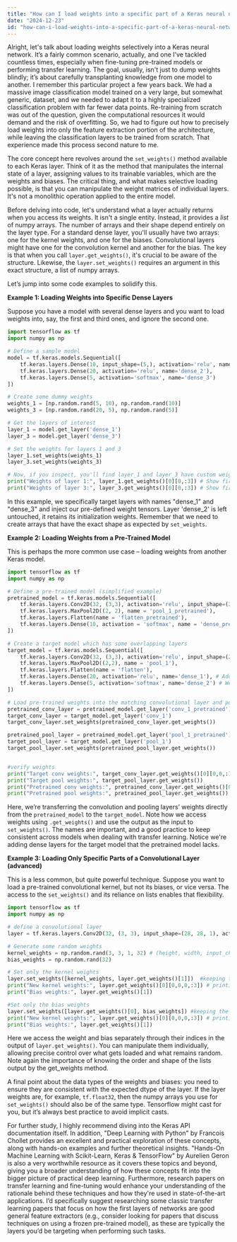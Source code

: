 ```yaml
---
title: "How can I load weights into a specific part of a Keras neural network?"
date: "2024-12-23"
id: "how-can-i-load-weights-into-a-specific-part-of-a-keras-neural-network"
---
```


Alright, let's talk about loading weights selectively into a Keras neural network. It’s a fairly common scenario, actually, and one I’ve tackled countless times, especially when fine-tuning pre-trained models or performing transfer learning. The goal, usually, isn't just to dump weights blindly; it’s about carefully transplanting knowledge from one model to another. I remember this particular project a few years back. We had a massive image classification model trained on a very large, but somewhat generic, dataset, and we needed to adapt it to a highly specialized classification problem with far fewer data points. Re-training from scratch was out of the question, given the computational resources it would demand and the risk of overfitting. So, we had to figure out how to precisely load weights into only the feature extraction portion of the architecture, while leaving the classification layers to be trained from scratch. That experience made this process second nature to me.

The core concept here revolves around the `set_weights()` method available to each Keras layer. Think of it as the method that manipulates the internal state of a layer, assigning values to its trainable variables, which are the weights and biases. The critical thing, and what makes selective loading possible, is that you can manipulate the weight matrices of individual layers. It's not a monolithic operation applied to the entire model.

Before delving into code, let's understand what a layer actually returns when you access its weights. It isn't a single entity. Instead, it provides a *list* of numpy arrays. The number of arrays and their shape depend entirely on the layer type. For a standard dense layer, you'll usually have two arrays: one for the kernel weights, and one for the biases. Convolutional layers might have one for the convolution kernel and another for the bias. The key is that when you call `layer.get_weights()`, it's crucial to be aware of the structure. Likewise, the `layer.set_weights()` requires an argument in this exact structure, a list of numpy arrays.

Let’s jump into some code examples to solidify this.

**Example 1: Loading Weights into Specific Dense Layers**

Suppose you have a model with several dense layers and you want to load weights into, say, the first and third ones, and ignore the second one.

```python
import tensorflow as tf
import numpy as np

# Define a sample model
model = tf.keras.models.Sequential([
    tf.keras.layers.Dense(10, input_shape=(5,), activation='relu', name='dense_1'),
    tf.keras.layers.Dense(20, activation='relu', name='dense_2'),
    tf.keras.layers.Dense(5, activation='softmax', name='dense_3')
])

# Create some dummy weights
weights_1 = [np.random.rand(5, 10), np.random.rand(10)]
weights_3 = [np.random.rand(20, 5), np.random.rand(5)]

# Get the layers of interest
layer_1 = model.get_layer('dense_1')
layer_3 = model.get_layer('dense_3')

# Set the weights for layers 1 and 3
layer_1.set_weights(weights_1)
layer_3.set_weights(weights_3)

# Now, if you inspect, you'll find layer_1 and layer_3 have custom weights
print("Weights of layer 1:", layer_1.get_weights()[0][0,:3]) # Show first 3 weights for layer_1
print("Weights of layer 3:", layer_3.get_weights()[0][0,:3]) # Show first 3 weights for layer_3
```

In this example, we specifically target layers with names "dense_1" and "dense_3" and inject our pre-defined weight tensors. Layer 'dense_2' is left untouched, it retains its initialization weights. Remember that we need to create arrays that have the exact shape as expected by `set_weights`.

**Example 2: Loading Weights from a Pre-Trained Model**

This is perhaps the more common use case – loading weights from another Keras model.

```python
import tensorflow as tf
import numpy as np

# Define a pre-trained model (simplified example)
pretrained_model = tf.keras.models.Sequential([
    tf.keras.layers.Conv2D(32, (3,3), activation='relu', input_shape=(28, 28, 1), name='conv_1_pretrained'),
    tf.keras.layers.MaxPool2D((2, 2), name = 'pool_1_pretrained'),
    tf.keras.layers.Flatten(name = 'flatten_pretrained'),
    tf.keras.layers.Dense(10, activation = 'softmax', name = 'dense_pretrained')
])

# Create a target model which has some overlapping layers
target_model = tf.keras.models.Sequential([
    tf.keras.layers.Conv2D(32, (3,3), activation='relu', input_shape=(28, 28, 1), name='conv_1'),
    tf.keras.layers.MaxPool2D((2,2), name = 'pool_1'),
    tf.keras.layers.Flatten(name = 'flatten'),
    tf.keras.layers.Dense(20, activation='relu', name='dense_1'), # Added a new layer here
    tf.keras.layers.Dense(5, activation='softmax', name='dense_2') # We will retrain this
])

# Load pre-trained weights into the matching convolutional layer and pooling layer of the target model
pretrained_conv_layer = pretrained_model.get_layer('conv_1_pretrained')
target_conv_layer = target_model.get_layer('conv_1')
target_conv_layer.set_weights(pretrained_conv_layer.get_weights())

pretrained_pool_layer = pretrained_model.get_layer('pool_1_pretrained')
target_pool_layer = target_model.get_layer('pool_1')
target_pool_layer.set_weights(pretrained_pool_layer.get_weights())


#verify weights
print("Target conv weights:", target_conv_layer.get_weights()[0][0,0,:])
print("Target pool weights:", target_pool_layer.get_weights())
print("Pretrained conv weights:", pretrained_conv_layer.get_weights()[0][0,0,:])
print("Pretrained pool weights:", pretrained_pool_layer.get_weights())
```

Here, we’re transferring the convolution and pooling layers’ weights directly from the `pretrained_model` to the `target_model`.  Note how we access weights using `.get_weights()` and use the output as the input to `set_weights()`. The names are important, and a good practice to keep consistent across models when dealing with transfer learning. Notice we're adding dense layers for the target model that the pretrained model lacks.

**Example 3: Loading Only Specific Parts of a Convolutional Layer (advanced)**

This is a less common, but quite powerful technique. Suppose you want to load a pre-trained convolutional kernel, but not its biases, or vice versa. The access to the `set_weights()` and its reliance on lists enables that flexibility.

```python
import tensorflow as tf
import numpy as np

# define a convolutional layer
layer = tf.keras.layers.Conv2D(32, (3, 3), input_shape=(28, 28, 1), activation='relu', name = 'conv_layer_test')

# Generate some random weights
kernel_weights = np.random.rand(3, 3, 1, 32) # (height, width, input_channels, output_channels)
bias_weights = np.random.rand(32)

# Set only the kernel weights
layer.set_weights([kernel_weights, layer.get_weights()[1]])  #keeping the bias unchanged
print("New kernel weights:", layer.get_weights()[0][0,0,0,:3]) # printing first 3 kernels
print("Bias weights:", layer.get_weights()[1])

#Set only the bias weights
layer.set_weights([layer.get_weights()[0], bias_weights]) #keeping the kernels unchanged
print("New kernel weights:", layer.get_weights()[0][0,0,0,:3]) # printing first 3 kernels
print("Bias weights:", layer.get_weights()[1])
```

Here we access the weight and bias separately through their indices in the output of `layer.get_weights()`. You can manipulate them individually, allowing precise control over what gets loaded and what remains random. Note again the importance of knowing the order and shape of the lists output by the get_weights method.

A final point about the data types of the weights and biases: you need to ensure they are consistent with the expected dtype of the layer. If the layer weights are, for example, `tf.float32`, then the numpy arrays you use for `set_weights()` should also be of the same type. Tensorflow might cast for you, but it’s always best practice to avoid implicit casts.

For further study, I highly recommend diving into the Keras API documentation itself. In addition, "Deep Learning with Python" by Francois Chollet provides an excellent and practical exploration of these concepts, along with hands-on examples and further theoretical insights. "Hands-On Machine Learning with Scikit-Learn, Keras & TensorFlow" by Aurelien Geron is also a very worthwhile resource as it covers these topics and beyond, giving you a broader understanding of how these concepts fit into the bigger picture of practical deep learning. Furthermore, research papers on transfer learning and fine-tuning would enhance your understanding of the rationale behind these techniques and how they're used in state-of-the-art applications. I’d specifically suggest researching some classic transfer learning papers that focus on how the first layers of networks are good general feature extractors (e.g., consider looking for papers that discuss techniques on using a frozen pre-trained model), as these are typically the layers you’d be targeting when performing such tasks.

